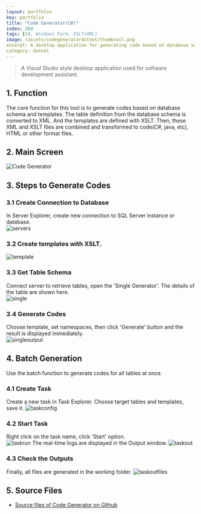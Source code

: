 ```yaml
---
layout: portfolio
key: portfolio
title: "Code Generator(C#)"
index: 260
tags: [C#, Windows Form, XSLT+XML]
image: /assets/codegeneratordotnet/thumbnail.png
excerpt: A desktop application for generating code based on database schema and templates.
category: dotnet
---
```


> A Visual Studio style desktop application used for software development assistant.

## 1. Function
The core function for this tool is to generate codes based on database schema and templates. The table definition from the database schema is converted to XML. And the templates are defined with XSLT. Then, these XML and XSLT files are combined and transformed to code(C#, java, etc), HTML or other format files.
## 2. Main Screen
![Code Generator](/assets/codegeneratordotnet/cg.png "Code Generator")
## 3. Steps to Generate Codes
### 3.1 Create Connection to Database
In Server Explorer, create new connection to SQL Server instance or database.  
![servers](/assets/codegeneratordotnet/servers.png "servers")
### 3.2 Create templates with XSLT.
![template](/assets/codegeneratordotnet/template.png "template")
### 3.3 Get Table Schema
Connect server to retrieve tables, open the 'Single Generator'. The details of the table are shown here.  
![single](/assets/codegeneratordotnet/single.png "single")
### 3.4 Generate Codes
Choose template, set namespaces, then click 'Generate' button and the result is displayed immediately.  
![singleoutput](/assets/codegeneratordotnet/singleoutput.png "singleoutput")  
## 4. Batch Generation
Use the batch function to generate codes for all tables at once.  
### 4.1 Create Task
Create a new task in Task Explorer. Choose target tables and templates, save it.
![taskconfig](/assets/codegeneratordotnet/taskconfig.png "taskconfig")
### 4.2 Start Task
Right click on the task name, click 'Start' option.  
![taskrun](/assets/codegeneratordotnet/taskrun.png "taskrun")
The real-time logs are displayed in the Output window.
![taskout](/assets/codegeneratordotnet/taskout.png "taskout")
### 4.3 Check the Outputs
Finally, all files are generated in the working folder.
![taskoutfiles](/assets/codegeneratordotnet/taskoutfiles.png "taskoutfiles")  
## 5. Source Files
* [Source files of Code Generator on Github](https://github.com/jojozhuang/Portfolio/tree/master/CodeGenerator)
